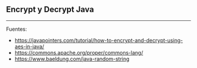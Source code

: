 ## Encrypt y Decrypt Java

---

Fuentes:

+ https://javapointers.com/tutorial/how-to-encrypt-and-decrypt-using-aes-in-java/
+ https://commons.apache.org/proper/commons-lang/
+ https://www.baeldung.com/java-random-string
